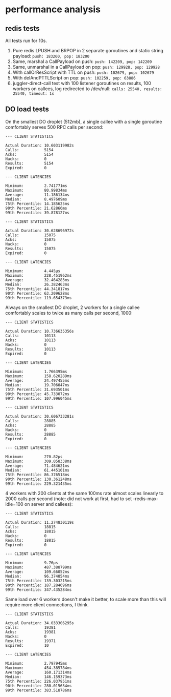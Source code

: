 # performance analysis

## redis tests

All tests run for 10s.

1. Pure redis LPUSH and BRPOP in 2 separate goroutines and static string payload:
    `push: 183200, pop: 183200`
2. Same, marshal a CallPayload on push:
    `push: 142209, pop: 142209`
3. Same, unmarshal in a CallPayload on pop:
    `push: 129928, pop: 129928`
4. With callOrResScript with TTL on push:
    `push: 102679, pop: 102679`
5. With delAndPTTLScript on pop:
    `push: 102259, pop: 63886`
6. juggler-direct-call test with 100 listener goroutines on results, 100 workers on callees, log redirected to /dev/null:
    `calls: 25540, results: 25540, timeout: 1s`

## DO load tests

On the smallest DO droplet (512mb), a single callee with a single goroutine comfortably serves 500 RPC calls per second:

```
--- CLIENT STATISTICS

Actual Duration: 10.603119982s
Calls:           5154
Acks:            5154
Nacks:           0
Results:         5154
Expired:         0

--- CLIENT LATENCIES

Minimum:         2.741771ms
Maximum:         80.99834ms
Average:         11.186134ms
Median:          8.497609ms
75th Percentile: 14.185625ms
90th Percentile: 21.62866ms
99th Percentile: 39.878127ms
```

```
--- CLIENT STATISTICS

Actual Duration: 30.628696972s
Calls:           15075
Acks:            15075
Nacks:           0
Results:         15075
Expired:         0

--- CLIENT LATENCIES

Minimum:         4.445µs
Maximum:         228.451962ms
Average:         32.464283ms
Median:          26.382463ms
75th Percentile: 44.341817ms
90th Percentile: 63.209628ms
99th Percentile: 119.654373ms
```

Always on the smallest DO droplet, 2 workers for a single callee comfortably scales to twice as many calls per second, 1000:

```
--- CLIENT STATISTICS

Actual Duration: 10.736635356s
Calls:           10113
Acks:            10113
Nacks:           0
Results:         10113
Expired:         0

--- CLIENT LATENCIES

Minimum:         1.766395ms
Maximum:         158.620289ms
Average:         24.497455ms
Median:          19.706047ms
75th Percentile: 31.693501ms
90th Percentile: 45.733072ms
99th Percentile: 107.996045ms
```

```
--- CLIENT STATISTICS

Actual Duration: 30.606733281s
Calls:           28885
Acks:            28885
Nacks:           0
Results:         28885
Expired:         0

--- CLIENT LATENCIES

Minimum:         270.82µs
Maximum:         309.058338ms
Average:         71.484621ms
Median:          61.445101ms
75th Percentile: 86.376518ms
90th Percentile: 130.361248ms
99th Percentile: 229.321435ms
```

4 workers with 200 clients at the same 100ms rate almost scales linearly to 2000 calls per second (note: did not work at first, had to set -redis-max-idle=100 on server and callees):

```
--- CLIENT STATISTICS

Actual Duration: 11.274830119s
Calls:           18815
Acks:            18815
Nacks:           0
Results:         18815
Expired:         0

--- CLIENT LATENCIES

Minimum:         9.76µs
Maximum:         487.388799ms
Average:         109.66052ms
Median:          96.374854ms
75th Percentile: 139.303215ms
90th Percentile: 187.284696ms
99th Percentile: 347.435284ms
```

Same load over 6 workers doesn't make it better, to scale more than this will require more client connections, I think.

```
--- CLIENT STATISTICS

Actual Duration: 34.033306295s
Calls:           19381
Acks:            19381
Nacks:           0
Results:         19371
Expired:         10

--- CLIENT LATENCIES

Minimum:         2.797945ms
Maximum:         454.385784ms
Average:         160.171314ms
Median:          146.159373ms
75th Percentile: 226.037951ms
90th Percentile: 280.015634ms
99th Percentile: 383.518786ms
```

